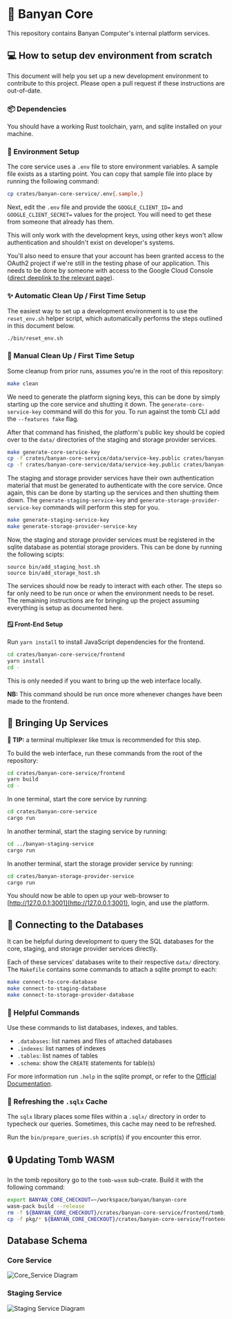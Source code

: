 # 🌴 Banyan Core

This repository contains Banyan Computer's internal platform services.

## 💻 How to setup dev environment from scratch

This document will help you set up a new development environment to contribute
to this project. Please open a pull request if these instructions are
out-of-date.

### 📦 Dependencies

You should have a working Rust toolchain, yarn, and sqlite installed on your
machine.

### 🔧 Environment Setup

The core service uses a `.env` file to store environment variables. A sample
file exists as a starting point. You can copy that sample file into place
by running the following command:

```sh
cp crates/banyan-core-service/.env{.sample,}
```

Next, edit the `.env` file and provide the `GOOGLE_CLIENT_ID=` and
`GOOGLE_CLIENT_SECRET=` values for the project. You will need to get these from
someone that already has them.

This will only work with the development keys,
using other keys won't allow authentication and shouldn't exist on developer's
systems.

You'll also need to ensure that your account has been granted access to the
OAuth2 project if we're still in the testing phase of our application. This
needs to be done by someone with access to the Google Cloud Console ([direct
deeplink to the relevant
page](https://console.cloud.google.com/apis/credentials/consent?authuser=3&project=core-services-a465d267)).

### ✨ Automatic Clean Up / First Time Setup

The easiest way to set up a development environment is to use the
`reset_env.sh` helper script, which automatically performs the steps outlined
in this document below.

```sh
./bin/reset_env.sh
```

### 🐣 Manual Clean Up / First Time Setup

Some cleanup from prior runs, assumes you're in the root of this repository:

```sh
make clean
```

We need to generate the platform signing keys, this can be done by simply
starting up the core service and shutting it down. The
`generate-core-service-key` command will do this for you. To run against the
tomb CLI add the `--features fake` flag.

After that command has finished, the platform's public key should be copied
over to the `data/` directories of the staging and storage provider services.

```sh
make generate-core-service-key
cp -f crates/banyan-core-service/data/service-key.public crates/banyan-staging-service/data/platform-key.public
cp -f crates/banyan-core-service/data/service-key.public crates/banyan-storage-provider-service/data/platform-key.public
```

The staging and storage provider services have their own authentication
material that must be generated to authenticate with the core service. Once
again, this can be done by starting up the services and then shutting them
down. The `generate-staging-service-key` and
`generate-storage-provider-service-key` commands will perform this step for
you.

```sh
make generate-staging-service-key
make generate-storage-provider-service-key
```

Now, the staging and storage provider services must be registered in the sqlite
database as potential storage providers. This can be done by running the
following scipts:

```
source bin/add_staging_host.sh
source bin/add_storage_host.sh
```

The services should now be ready to interact with each other. The steps so far
only need to be run once or when the environment needs to be reset. The
remaining instructions are for bringing up the project assuming everything is
setup as documented here.

#### 🪟 Front-End Setup

Run `yarn install` to install JavaScript dependencies for the frontend.

```sh
cd crates/banyan-core-service/frontend
yarn install
cd -
```

This is only needed if you want to bring up the web interface locally.

**NB:** This command should be run once more whenever changes have been made to
the frontend.

## 🚀 Bringing Up Services

**📍 TIP:** a terminal multiplexer like tmux is recommended for this step.

To build the web interface, run these commands from the root of the repository:

```sh
cd crates/banyan-core-service/frontend
yarn build
cd -
```

In one terminal, start the core service by running:

```sh
cd crates/banyan-core-service
cargo run
```

In another terminal, start the staging service by running:

```sh
cd ../banyan-staging-service
cargo run
```

In another terminal, start the storage provider service by running:

```sh
cd crates/banyan-storage-provider-service
cargo run
```

You should now be able to open up your web-browser to
[http://127.0.0.1:3001](http://127.0.0.1:3001), login, and use the platform.

## 🔌 Connecting to the Databases

It can be helpful during development to query the SQL databases for the
core, staging, and storage provider services directly.

Each of these services' databases write to their respective `data/` directory.
The `Makefile` contains some commands to attach a sqlite prompt to each:

```sh
make connect-to-core-database
make connect-to-staging-database
make connect-to-storage-provider-database
```

### 💭 Helpful Commands

Use these commands to list databases, indexes, and tables.

* `.databases`: list names and files of attached databases
* `.indexes`: list names of indexes
* `.tables`: list names of tables
* `.schema`: show the `CREATE` statements for table(s)

For more information run `.help` in the sqlite prompt, or refer to the
[Official Documentation](https://www.sqlite.org/docs.html).

### 🐚 Refreshing the `.sqlx` Cache

The `sqlx` library places some files within a `.sqlx/` directory in order to
typecheck our queries. Sometimes, this cache may need to be refreshed.

Run the `bin/prepare_queries.sh` script(s) if you encounter this error.

## 🔒 Updating Tomb WASM

In the tomb repository go to the `tomb-wasm` sub-crate. Build it with the
following command:

```sh
export BANYAN_CORE_CHECKOUT=~/workspace/banyan/banyan-core
wasm-pack build --release
rm -f ${BANYAN_CORE_CHECKOUT}/crates/banyan-core-service/frontend/tomb_build/
cp -f pkg/* ${BANYAN_CORE_CHECKOUT}/crates/banyan-core-service/frontend/tomb_build/
```


## Database Schema

### Core Service
![Core_Service Diagram](./docs/images/db-core-service.png)

### Staging Service
![Staging Service Diagram](./docs/images/db-staging-service.png)

